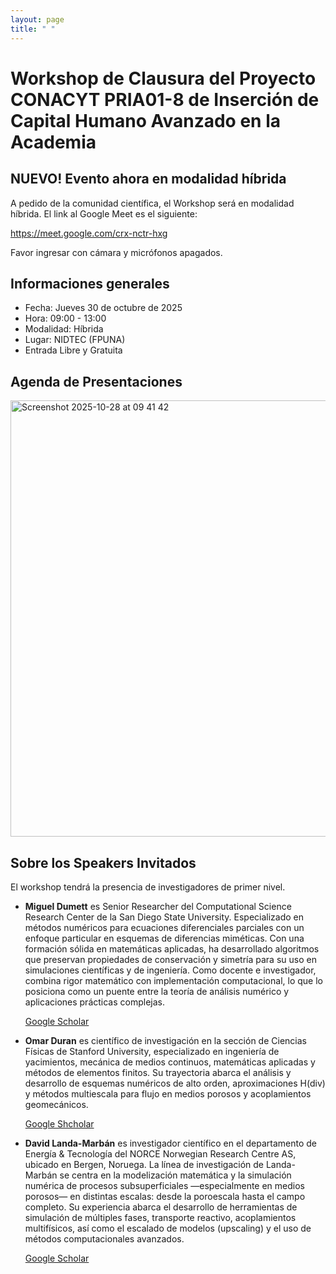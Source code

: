 ```yaml
---
layout: page
title: " "
---
```


# Workshop de Clausura del Proyecto CONACYT PRIA01-8 de Inserción de Capital Humano Avanzado en la Academia

## NUEVO! Evento ahora en modalidad híbrida

A pedido de la comunidad científica, el Workshop será en modalidad híbrida. El link al Google Meet es el siguiente:

https://meet.google.com/crx-nctr-hxg

Favor ingresar con cámara y micrófonos apagados. 

## Informaciones generales

* Fecha: Jueves 30 de octubre de 2025
* Hora: 09:00 - 13:00
* Modalidad: Híbrida
* Lugar: NIDTEC (FPUNA)
* Entrada Libre y Gratuita

## Agenda de Presentaciones

<img width="658" height="698" alt="Screenshot 2025-10-28 at 09 41 42" src="https://github.com/user-attachments/assets/9bc70e40-b17b-47ab-8c6a-e9adba6ed595" />

## Sobre los Speakers Invitados

El workshop tendrá la presencia de investigadores de primer nivel.

* **Miguel Dumett** es Senior Researcher del Computational Science Research Center de la San Diego State University. Especializado
en métodos numéricos para ecuaciones diferenciales parciales con un enfoque particular en esquemas de diferencias miméticas. 
Con una formación sólida en matemáticas aplicadas, ha desarrollado algoritmos que preservan propiedades de conservación
y simetría para su uso en simulaciones científicas y de ingeniería. Como docente e investigador, combina rigor matemático
con implementación computacional, lo que lo posiciona como un puente entre la teoría de análisis numérico y aplicaciones prácticas complejas.

  [Google Scholar](https://scholar.google.com/citations?hl=es&user=R4rqeI0AAAAJ)

* **Omar Duran** es científico de investigación en la sección de Ciencias Físicas de Stanford University, especializado en ingeniería de yacimientos,
mecánica de medios continuos, matemáticas aplicadas y métodos de elementos finitos. Su trayectoria abarca el análisis y desarrollo de esquemas
numéricos de alto orden, aproximaciones H(div) y métodos multiescala para flujo en medios porosos y acoplamientos geomecánicos.

  [Google Shcholar](https://scholar.google.com/citations?hl=es&user=HyjxEasAAAAJ)

* **David Landa-Marbán** es investigador científico en el departamento de Energía & Tecnología del NORCE Norwegian Research Centre AS, ubicado en Bergen, Noruega.
La línea de investigación de Landa-Marbán se centra en la modelización matemática y la simulación numérica de procesos subsuperficiales —especialmente en medios porosos—
en distintas escalas: desde la poroescala hasta el campo completo. Su experiencia abarca el desarrollo de herramientas de simulación de múltiples fases, transporte reactivo,
acoplamientos multifísicos, así como el escalado de modelos (upscaling) y el uso de métodos computacionales avanzados.

  [Google Scholar](https://scholar.google.com/citations?user=dKEUz08AAAAJ&hl=en)
